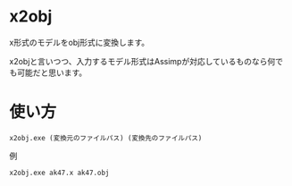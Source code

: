 # x2obj

x形式のモデルをobj形式に変換します。

x2objと言いつつ、入力するモデル形式はAssimpが対応しているものなら何でも可能だと思います。

# 使い方

```
x2obj.exe (変換元のファイルパス) (変換先のファイルパス)
```

例

```
x2obj.exe ak47.x ak47.obj
```


